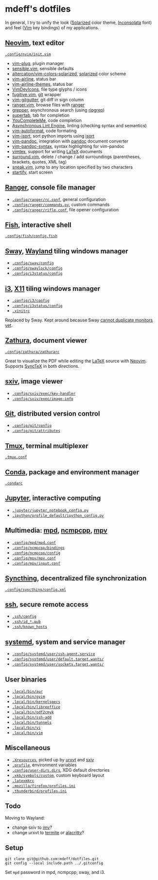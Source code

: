 # mdeff's dotfiles

In general, I try to unify the look ([Solarized] color theme, [Inconsolata] font) and feel ([Vim] key bindings) of my applications.

[solarized]: https://ethanschoonover.com/solarized
[inconsolata]: https://www.levien.com/type/myfonts/inconsolata.html
[vim]: https://www.vim.org

## [Neovim], text editor

[neovim]: https://neovim.io

[`.config/nvim/init.vim`](.config/nvim/init.vim)

* [vim-plug](https://github.com/junegunn/vim-plug), plugin manager
* [sensible.vim](https://github.com/tpope/vim-sensible), sensible defaults
* [altercation/vim-colors-solarized](https://github.com/altercation/vim-colors-solarized), [solarized] color scheme
* [vim-airline](https://github.com/vim-airline/vim-airline), status bar
* [vim-airline-themes](https://github.com/vim-airline/vim-airline-themes), status bar
* [VimDevIcons](https://github.com/ryanoasis/vim-devicons), file type glyphs / icons
* [fugitive.vim](https://github.com/tpope/vim-fugitive), [git] wrapper
* [vim-gitgutter](https://github.com/airblade/vim-gitgutter), git diff in sign column
* [ranger.vim](https://github.com/rafaqz/ranger.vim), browse files with [ranger]
* [grepper](https://github.com/mhinz/vim-grepper), asynchronous search (using [ripgrep](https://github.com/BurntSushi/ripgrep))
* [supertab](https://github.com/ervandew/supertab), tab for completion
* [YouCompleteMe](https://github.com/Valloric/YouCompleteMe), code completion
* [Asynchronous Lint Engine](https://github.com/w0rp/ale), linting (checking syntax and semantics)
* [vim-autoformat](https://github.com/Chiel92/vim-autoformat), code formating
* [vim-isort](https://github.com/fisadev/vim-isort), sort python imports using [isort](https://github.com/timothycrosley/isort)
* [vim-pandoc](https://github.com/vim-pandoc/vim-pandoc), integration with [pandoc](http://johnmacfarlane.net/pandoc) document converter
* [vim-pandoc-syntax](https://github.com/vim-pandoc/vim-pandoc-syntax), syntax highlighting for vim-pandoc
* [vimtex](https://github.com/lervag/vimtex), support for writing [LaTeX] documents
* [surround.vim](https://github.com/tpope/vim-surround), delete / change / add surroundings (parentheses, brackets, quotes, XML tag)
* [sneak.vim](https://github.com/justinmk/vim-sneak), jump to any location specified by two characters
* [startify](https://github.com/mhinz/vim-startify), start screen

## [Ranger], console file manager

[ranger]: https://ranger.github.io

* [`.config/ranger/rc.conf`](.config/ranger/rc.conf), general configuration
* [`.config/ranger/commands.py`](.config/ranger/commands.py), custom commands
* [`.config/ranger/rifle.conf`](.config/ranger/rifle.conf), file opener configuration

## [Fish], interactive shell

[fish]: https://fishshell.com

[`.config/fish/config.fish`](.config/fish/config.fish)

## [Sway], [Wayland] tiling windows manager

[sway]: https://swaywm.org
[wayland]: https://wayland.freedesktop.org

* [`.config/sway/config`](.config/sway/config)
* [`.config/swaylock/config`](.config/swaylock/config)
* [`.config/i3status/config`](.config/i3status/config)

## [i3], [X11] tiling windows manager

[i3]: https://i3wm.org
[X11]: https://www.x.org

* [`.config/i3/config`](.config/i3/config)
* [`.config/i3status/config`](.config/i3status/config)
* [`.xinitrc`](.xinitrc)

Replaced by Sway.
Kept around because Sway [cannot duplicate monitors yet](https://github.com/swaywm/sway/issues/1666).

## [Zathura], document viewer

[zathura]: https://pwmt.org/projects/zathura
[latex]: https://www.latex-project.org
[synctex]: https://github.com/jlaurens/synctex

[`.config/zathura/zathurarc`](.config/zathura/zathurarc)

Great to visualize the PDF while editing the [LaTeX] source with [Neovim].
Supports [SyncTeX] in both directions.

## [sxiv], image viewer

[sxiv]: https://github.com/muennich/sxiv

* [`.config/sxiv/exec/key-handler`](.config/sxiv/exec/key-handler)
* [`.config/sxiv/exec/image-info`](.config/sxiv/exec/image-info)

## [Git], distributed version control

[git]: https://git-scm.com

* [`.config/git/config`](.config/git/config)
* [`.config/git/attributes`](.config/git/attributes)

## [Tmux], terminal multiplexer

[tmux]: https://github.com/tmux/tmux

[`.tmux.conf`](.tmux.conf)

## [Conda], package and environment manager

[conda]: https://conda.io

[`.condarc`](.condarc)

## [Jupyter], interactive computing

[jupyter]: https://jupyter.org

* [`.jupyter/jupyter_notebook_config.py`](.jupyter/jupyter_notebook_config.py)
* [`.ipython/profile_default/ipython_config.py`](.ipython/profile_default/ipython_config.py)

## Multimedia: [mpd], [ncmpcpp], [mpv]

[mpd]: https://www.musicpd.org
[ncmpcpp]: https://rybczak.net/ncmpcpp
[mpv]: https://mpv.io

* [`.config/mpd/mpd.conf`](.config/mpd/mpd.conf)
* [`.config/ncmpcpp/bindings`](.config/ncmpcpp/bindings)
* [`.config/ncmpcpp/config`](.config/ncmpcpp/config)
* [`.config/mpv/mpv.conf`](.config/mpv/mpv.conf)
* [`.config/mpv/input.conf`](.config/mpv/input.conf)

## [Syncthing], decentralized file synchronization

[syncthing]: https://syncthing.net

[`.config/syncthing/config.xml`](.config/syncthing/config.xml)

## [ssh], secure remote access

[ssh]: https://www.openssh.com

* [`.ssh/config`](.ssh/config)
* [`.ssh/id_*.pub`](.ssh/)
* [`.ssh/known_hosts`](.ssh/known_hosts)

## [systemd], system and service manager

[systemd]: https://freedesktop.org/wiki/Software/systemd

* [`.config/systemd/user/ssh-agent.service`](.config/systemd/user/ssh-agent.service)
* [`.config/systemd/user/default.target.wants/`](.config/systemd/user/default.target.wants/)
* [`.config/systemd/user/sockets.target.wants/`](.config/systemd/user/sockets.target.wants/)

## User binaries

* [`.local/bin/aur`](.local/bin/aur)
* [`.local/bin/gvim`](.local/bin/gvim)
* [`.local/bin/kernelspecs`](.local/bin/kernelspecs)
* [`.local/bin/libreoffice`](.local/bin/libreoffice)
* [`.local/bin/pdf2cmyk`](.local/bin/pdf2cmyk)
* [`.local/bin/ssh-add`](.local/bin/ssh-add)
* [`.local/bin/tunnels`](.local/bin/tunnels)
* [`.local/bin/vi`](.local/bin/vi)
* [`.local/bin/vim`](.local/bin/vim)

## Miscellaneous

[urxvt]: http://software.schmorp.de/pkg/rxvt-unicode.html

* [`.Xresources`](.Xresources), picked up by [urxvt] and [sxiv]
* [`.profile`](.profile), environment variables
* [`.config/user-dirs.dirs`](`.config/user-dirs.dirs`), XDG default directories
* [`.xkb/symbols/custom`](.xkb/symbols/custom), custom keyboard layout
* [`.latexmkrc`](.latexmkrc)
* [`.mozilla/firefox/profiles.ini`](.mozilla/firefox/profiles.ini)
* [`.thunderbird/profiles.ini`](.mozilla/firefox/profiles.ini)

## Todo

Moving to Wayland:
* change sxiv to [imv]?
* change urxvt to [termite] or [alacritty]?

[imv]: https://github.com/eXeC64/imv
[termite]: https://github.com/thestinger/termite
[alacritty]: https://github.com/jwilm/alacritty

## Setup

```
git clone git@github.com:mdeff/dotfiles.git
git config --local include.path ../.gitconfig
```

Set `mpd` password in mpd, ncmpcpp, sway, and i3.
